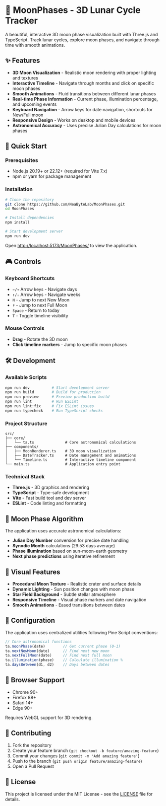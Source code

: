 # 🌙 MoonPhases - 3D Lunar Cycle Tracker

A beautiful, interactive 3D moon phase visualization built with Three.js and TypeScript. Track lunar cycles, explore moon phases, and navigate through time with smooth animations.

## ✨ Features

- **3D Moon Visualization** - Realistic moon rendering with proper lighting and textures
- **Interactive Timeline** - Navigate through months and click on specific moon phases
- **Smooth Animations** - Fluid transitions between different lunar phases
- **Real-time Phase Information** - Current phase, illumination percentage, and upcoming events
- **Keyboard Navigation** - Arrow keys for date navigation, shortcuts for New/Full moon
- **Responsive Design** - Works on desktop and mobile devices
- **Astronomical Accuracy** - Uses precise Julian Day calculations for moon phases

## 🚀 Quick Start

### Prerequisites

- Node.js 20.19+ or 22.12+ (required for Vite 7.x)
- npm or yarn for package management

### Installation

```bash
# Clone the repository
git clone https://github.com/NeaByteLab/MoonPhases.git
cd MoonPhases

# Install dependencies
npm install

# Start development server
npm run dev
```

Open [http://localhost:5173/MoonPhases/](http://localhost:5173/MoonPhases/) to view the application.

## 🎮 Controls

### Keyboard Shortcuts
- `←/→` Arrow keys - Navigate days
- `↑/↓` Arrow keys - Navigate weeks
- `N` - Jump to next New Moon
- `F` - Jump to next Full Moon
- `Space` - Return to today
- `T` - Toggle timeline visibility

### Mouse Controls
- **Drag** - Rotate the 3D moon
- **Click timeline markers** - Jump to specific moon phases

## 🛠️ Development

### Available Scripts

```bash
npm run dev          # Start development server
npm run build        # Build for production
npm run preview      # Preview production build
npm run lint         # Run ESLint
npm run lint:fix     # Fix ESLint issues
npm run typecheck    # Run TypeScript checks
```

### Project Structure

```
src/
├── core/
│   └── ta.ts              # Core astronomical calculations
├── components/
│   ├── MoonRenderer.ts    # 3D moon visualization
│   ├── DateTracker.ts     # Date management and animations
│   └── Timeline.ts        # Interactive timeline component
└── main.ts                # Application entry point
```

### Technical Stack

- **Three.js** - 3D graphics and rendering
- **TypeScript** - Type-safe development
- **Vite** - Fast build tool and dev server
- **ESLint** - Code linting and formatting

## 🌟 Moon Phase Algorithm

The application uses accurate astronomical calculations:

- **Julian Day Number** conversion for precise date handling
- **Synodic Month** calculations (29.53 days average)
- **Phase illumination** based on sun-moon-earth geometry
- **Next phase predictions** using iterative refinement

## 🎨 Visual Features

- **Procedural Moon Texture** - Realistic crater and surface details
- **Dynamic Lighting** - Sun position changes with moon phase
- **Star Field Background** - Subtle stellar atmosphere
- **Responsive Timeline** - Visual phase markers and date navigation
- **Smooth Animations** - Eased transitions between dates

## 🔧 Configuration

The application uses centralized utilities following Pine Script conventions:

```typescript
// Core astronomical functions
ta.moonPhase(date)        // Get current phase (0-1)
ta.nextNewMoon(date)      // Find next new moon
ta.nextFullMoon(date)     // Find next full moon
ta.illumination(phase)    // Calculate illumination %
ta.daysBetween(d1, d2)    // Days between dates
```

## 📱 Browser Support

- Chrome 90+
- Firefox 88+
- Safari 14+
- Edge 90+

Requires WebGL support for 3D rendering.

## 🤝 Contributing

1. Fork the repository
2. Create your feature branch (`git checkout -b feature/amazing-feature`)
3. Commit your changes (`git commit -m 'Add amazing feature'`)
4. Push to the branch (`git push origin feature/amazing-feature`)
5. Open a Pull Request

## 📄 License

This project is licensed under the MIT License - see the [LICENSE](LICENSE) file for details.
